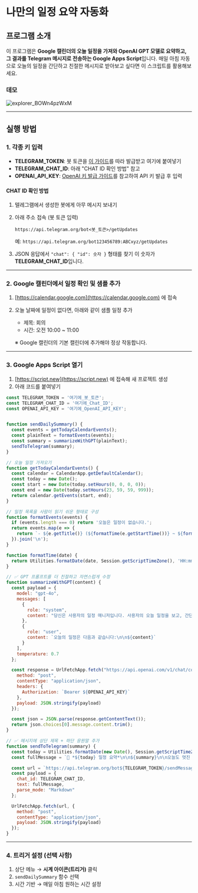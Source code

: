 # 나만의 일정 요약 자동화

## 프로그램 소개

이 프로그램은 **Google 캘린더의 오늘 일정을 가져와 OpenAI GPT 모델로 요약하고, 그 결과를 Telegram 메시지로 전송하는 Google Apps Script**입니다.
매일 아침 자동으로 오늘의 일정을 간단하고 친절한 메시지로 받아보고 싶다면 이 스크립트를 활용해보세요.

### 데모
![explorer_BOWn4pzWxM](https://github.com/user-attachments/assets/60956322-fff9-4d8c-bb67-054554f4379e)

---

## 실행 방법

### 1. 각종 키 입력

* **TELEGRAM\_TOKEN**: 봇 토큰을 [이 가이드](https://github.com/dabidstudio/dabidstudio_guides/blob/main/get_telegram_token.md)를 따라 발급받고 여기에 붙여넣기
* **TELEGRAM\_CHAT\_ID**: 아래 "CHAT ID 확인 방법" 참고
* **OPENAI\_API\_KEY**: [OpenAI 키 발급 가이드](https://github.com/dabidstudio/dabidstudio_guides/blob/main/get-openai-api-key.md)를 참고하여 API 키 발급 후 입력

#### CHAT ID 확인 방법

1. 텔레그램에서 생성한 봇에게 아무 메시지 보내기

2. 아래 주소 접속 (봇 토큰 입력)

   ```
   https://api.telegram.org/bot<봇_토큰>/getUpdates
   ```

   예: `https://api.telegram.org/bot123456789:ABCxyz/getUpdates`

3. JSON 응답에서 `"chat": { "id": 숫자 }` 형태를 찾기
   이 숫자가 **TELEGRAM\_CHAT\_ID**입니다.

---

### 2. Google 캘린더에서 일정 확인 및 샘플 추가

1. [https://calendar.google.com](https://calendar.google.com) 에 접속
2. 오늘 날짜에 일정이 없다면, 아래와 같이 샘플 일정 추가

   * 제목: 회의
   * 시간: 오전 10:00 \~ 11:00

   ※ Google 캘린더의 기본 캘린더에 추가해야 정상 작동합니다.

---

### 3. Google Apps Script 열기

1. [https://script.new](https://script.new) 에 접속해 새 프로젝트 생성
2. 아래 코드를 붙여넣기

```javascript
const TELEGRAM_TOKEN = '여기에_봇_토큰';
const TELEGRAM_CHAT_ID = '여기에_Chat_ID';
const OPENAI_API_KEY = '여기에_OpenAI_API_KEY';


function sendDailySummary() {
  const events = getTodayCalendarEvents();
  const plainText = formatEvents(events);
  const summary = summarizeWithGPT(plainText);
  sendToTelegram(summary);
}

// 오늘 일정 가져오기
function getTodayCalendarEvents() {
  const calendar = CalendarApp.getDefaultCalendar();
  const today = new Date();
  const start = new Date(today.setHours(0, 0, 0, 0));
  const end = new Date(today.setHours(23, 59, 59, 999));
  return calendar.getEvents(start, end);
}

// 일정 목록을 사람이 읽기 쉬운 형태로 구성
function formatEvents(events) {
  if (events.length === 0) return '오늘은 일정이 없습니다.';
  return events.map(e => {
    return `- ${e.getTitle()} (${formatTime(e.getStartTime())} ~ ${formatTime(e.getEndTime())})`;
  }).join('\n');
}

function formatTime(date) {
  return Utilities.formatDate(date, Session.getScriptTimeZone(), 'HH:mm');
}

// ✅ GPT 프롬프트를 더 친절하고 자연스럽게 수정
function summarizeWithGPT(content) {
  const payload = {
    model: "gpt-4o", 
    messages: [
      {
        role: "system",
        content: "당신은 사용자의 일정 매니저입니다. 사용자의 오늘 일정을 보고, 간단하고 친절하게 하루를 준비할 수 있도록 응원 메시지도 함께 요약해주세요."
      },
      {
        role: "user",
        content: `오늘의 일정은 다음과 같습니다:\n\n${content}`
      }
    ],
    temperature: 0.7
  };

  const response = UrlFetchApp.fetch("https://api.openai.com/v1/chat/completions", {
    method: "post",
    contentType: "application/json",
    headers: {
      Authorization: `Bearer ${OPENAI_API_KEY}`
    },
    payload: JSON.stringify(payload)
  });

  const json = JSON.parse(response.getContentText());
  return json.choices[0].message.content.trim();
}

// ✅ 메시지에 상단 제목 + 하단 응원말 추가
function sendToTelegram(summary) {
  const today = Utilities.formatDate(new Date(), Session.getScriptTimeZone(), 'yyyy년 M월 d일 (E)');
  const fullMessage = `📅 *${today} 일정 요약*\n\n${summary}\n\n오늘도 멋진 하루 보내세요! 🌟`;

  const url = `https://api.telegram.org/bot${TELEGRAM_TOKEN}/sendMessage`;
  const payload = {
    chat_id: TELEGRAM_CHAT_ID,
    text: fullMessage,
    parse_mode: "Markdown"
  };

  UrlFetchApp.fetch(url, {
    method: "post",
    contentType: "application/json",
    payload: JSON.stringify(payload)
  });
}
```

---

### 4. 트리거 설정 (선택 사항)

1. 상단 메뉴 → **시계 아이콘(트리거)** 클릭
2. `sendDailySummary` 함수 선택
3. 시간 기반 → 매일 아침 원하는 시간 설정

